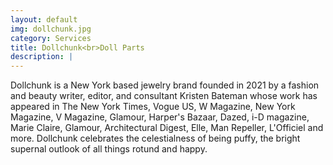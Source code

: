 ```yaml
---
layout: default
img: dollchunk.jpg
category: Services
title: Dollchunk<br>Doll Parts
description: |
---
```

  Dollchunk is a New York based jewelry brand founded in 2021 by a fashion and beauty writer, editor, and consultant Kristen Bateman whose work has appeared in The New York Times, Vogue US, W Magazine, New York Magazine, V Magazine, Glamour, Harper's Bazaar, Dazed, i-D magazine, Marie Claire, Glamour, Architectural Digest, Elle, Man Repeller, L'Officiel and more. Dollchunk celebrates the celestialness of being puffy, the bright supernal outlook of all things rotund and happy.